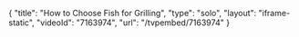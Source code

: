 {
    "title": "How to Choose Fish for Grilling",
    "type": "solo",
    "layout": "iframe-static",
    "videoId": "7163974",
    "url": "\/tvpembed\/7163974"
}
